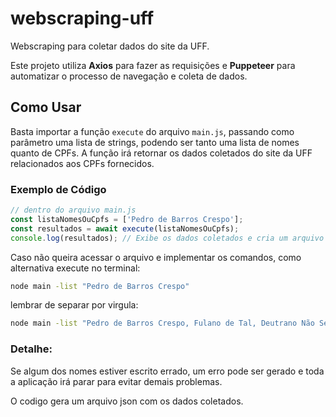 # webscraping-uff

Webscraping para coletar dados do site da UFF.

Este projeto utiliza **Axios** para fazer as requisições e **Puppeteer** para automatizar o processo de navegação e coleta de dados.

## Como Usar

Basta importar a função `execute` do arquivo `main.js`, passando como parâmetro uma lista de strings, podendo ser tanto uma lista de nomes quanto de CPFs. A função irá retornar os dados coletados do site da UFF relacionados aos CPFs fornecidos.

### Exemplo de Código
```javascript
// dentro do arquivo main.js
const listaNomesOuCpfs = ['Pedro de Barros Crespo'];
const resultados = await execute(listaNomesOuCpfs);
console.log(resultados); // Exibe os dados coletados e cria um arquivo json
```

Caso não queira acessar o arquivo e implementar os comandos, como alternativa execute no terminal:
```bash
node main -list "Pedro de Barros Crespo"
```

lembrar de separar por virgula:
```bash
node main -list "Pedro de Barros Crespo, Fulano de Tal, Deutrano Não Sei das Quantas"
```

### Detalhe:
Se algum dos nomes estiver escrito errado, um erro pode ser gerado e toda a aplicação irá parar para evitar demais problemas.

O codigo gera um arquivo json com os dados coletados.
